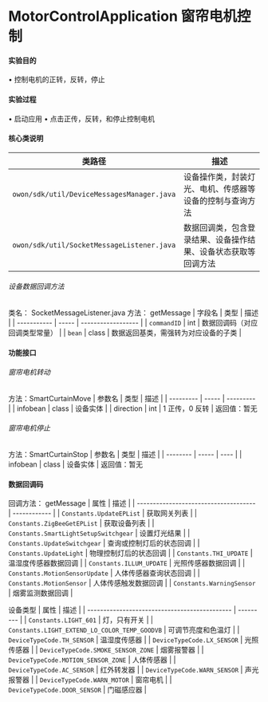 # MotorControlApplication 窗帘电机控制

#### 实验目的
•	控制电机的正转，反转，停止
#### 实验过程
•	启动应用
•	点击正传，反转，和停止控制电机


#### 核心类说明
| 类路径                                        | 描述                              |
| ------------------------------------------ | ------------------------------- |
| `owon/sdk/util/DeviceMessagesManager.java` | 设备操作类，封装灯光、电机、传感器等设备的控制与查询方法    |
| `owon/sdk/util/SocketMessageListener.java` | 数据回调类，包含登录结果、设备操作结果、设备状态获取等回调方法 |

###### 设备数据回调方法
类名： SocketMessageListener.java
方法： getMessage
| 字段名         | 类型    | 描述                 |
| ----------- | ----- | ------------------ |
| `commandID` | int   | 数据回调码（对应回调类型常量）    |
| `bean`      | class | 数据返回基类，需强转为对应设备的子类 |


#### 功能接口

###### 窗帘电机转动
方法：SmartCurtainMove
| 参数名       | 类型    | 描述        |
| --------- | ----- | --------- |
| infobean  | class | 设备实体      |
| direction | int   | 1 正传，0 反转 |
返回值：暂无

###### 窗帘电机停止
方法：SmartCurtainStop
| 参数名      | 类型    | 描述   |
| -------- | ----- | ---- |
| infobean | class | 设备实体 |
返回值：暂无


#### 数据回调码
回调方法： getMessage
| 属性                                    | 描述           |
| ------------------------------------- | ------------ |
| `Constants.UpdateEPList`              | 获取网关列表       |
| `Constants.ZigBeeGetEPList`           | 获取设备列表       |
| `Constants.SmartLightSetupSwitchgear` | 设置灯光结果       |
| `Constants.UpdateSwitchgear`          | 查询或控制灯后的状态回调 |
| `Constants.UpdateLight`               | 物理控制灯后的状态回调  |
| `Constants.THI_UPDATE`                | 温湿度传感器数据回调   |
| `Constants.ILLUM_UPDATE`              | 光照传感器数据回调    |
| `Constants.MotionSensorUpdate`        | 人体传感器查询状态回调  |
| `Constants.MotionSensor`              | 人体传感触发数据回调   |
| `Constants.WarningSensor`             | 烟雾监测数据回调     |

设备类型
| 属性                                            | 描述        |
| --------------------------------------------- | --------- |
| `Constants.LIGHT_601`                         | 灯，只有开关    |
| `Constants.LIGHT_EXTEND_LO_COLOR_TEMP_GOODVB` | 可调节亮度和色温灯 |
| `DeviceTypeCode.TH_SENSOR`                    | 温湿度传感器    |
| `DeviceTypeCode.LX_SENSOR`                    | 光照传感器     |
| `DeviceTypeCode.SMOKE_SENSOR_ZONE`            | 烟雾报警器     |
| `DeviceTypeCode.MOTION_SENSOR_ZONE`           | 人体传感器     |
| `DeviceTypeCode.AC_SENSOR`                    | 红外转发器     |
| `DeviceTypeCode.WARN_SENSOR`                  | 声光报警器     |
| `DeviceTypeCode.WARN_MOTOR`                   | 窗帘电机      |
| `DeviceTypeCode.DOOR_SENSOR`                  | 门磁感应器     |


